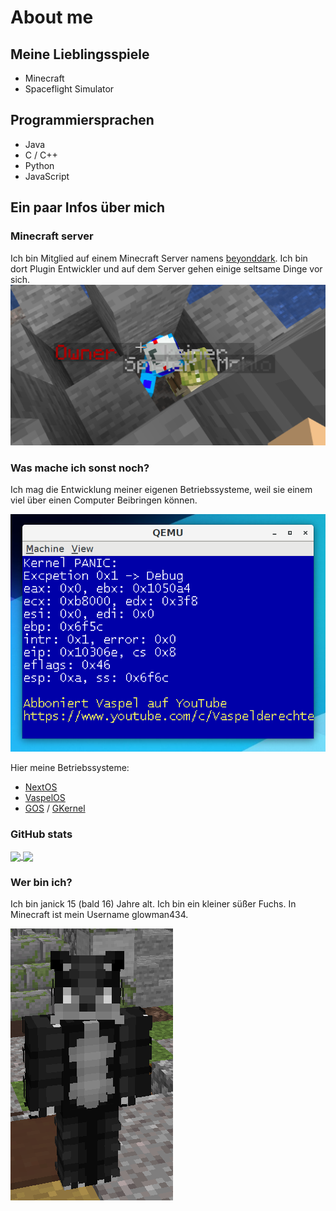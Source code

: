 # About me

## Meine Lieblingsspiele

- Minecraft
- Spaceflight Simulator

## Programmiersprachen

- Java
- C / C++
- Python
- JavaScript

## Ein paar Infos über mich

### Minecraft server

Ich bin Mitglied auf einem Minecraft Server namens [beyonddark](https://beyonddark.de/). Ich bin dort Plugin Entwickler und auf dem Server gehen einige seltsame Dinge vor sich. ![](images/2021-01-17.png)

### Was mache ich sonst noch?

Ich mag die Entwicklung meiner eigenen Betriebssysteme, weil sie einem viel über einen Computer Beibringen können.  

![](images/2020-11-25.png)

Hier meine Betriebssysteme:  

- [NextOS](https://github.com/Glowman554/NextOS)
- [VaspelOS](https://github.com/Glowman554/VaspelOS)
- [GOS](https://github.com/Glowman554/gos) / [GKernel](https://github.com/Glowman554/gkernel)

### GitHub stats

<a href="#">
  <img align="center" src="https://github-readme-stats.vercel.app/api/top-langs/?username=Glowman554&layout=compact" width="333" />
</a>
<a href="#">
  <img align="center" src="https://github-readme-stats.vercel.app/api?username=Glowman554&show_icons=true" width="400"/>
</a>

### Wer bin ich?

Ich bin janick 15 (bald 16) Jahre alt. Ich bin ein kleiner süßer Fuchs. In Minecraft ist mein Username glowman434.

![](images/2021-01-24.png)
